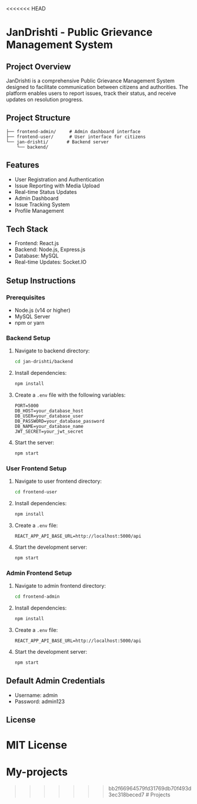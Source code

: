 <<<<<<< HEAD
# JanDrishti - Public Grievance Management System

## Project Overview
JanDrishti is a comprehensive Public Grievance Management System designed to facilitate communication between citizens and authorities. The platform enables users to report issues, track their status, and receive updates on resolution progress.

## Project Structure
```
├── frontend-admin/     # Admin dashboard interface
├── frontend-user/      # User interface for citizens
└── jan-drishti/       # Backend server
    └── backend/       
```

## Features
- User Registration and Authentication
- Issue Reporting with Media Upload
- Real-time Status Updates
- Admin Dashboard
- Issue Tracking System
- Profile Management

## Tech Stack
- Frontend: React.js
- Backend: Node.js, Express.js
- Database: MySQL
- Real-time Updates: Socket.IO

## Setup Instructions

### Prerequisites
- Node.js (v14 or higher)
- MySQL Server
- npm or yarn

### Backend Setup
1. Navigate to backend directory:
   ```bash
   cd jan-drishti/backend
   ```

2. Install dependencies:
   ```bash
   npm install
   ```

3. Create a `.env` file with the following variables:
   ```
   PORT=5000
   DB_HOST=your_database_host
   DB_USER=your_database_user
   DB_PASSWORD=your_database_password
   DB_NAME=your_database_name
   JWT_SECRET=your_jwt_secret
   ```

4. Start the server:
   ```bash
   npm start
   ```

### User Frontend Setup
1. Navigate to user frontend directory:
   ```bash
   cd frontend-user
   ```

2. Install dependencies:
   ```bash
   npm install
   ```

3. Create a `.env` file:
   ```
   REACT_APP_API_BASE_URL=http://localhost:5000/api
   ```

4. Start the development server:
   ```bash
   npm start
   ```

### Admin Frontend Setup
1. Navigate to admin frontend directory:
   ```bash
   cd frontend-admin
   ```

2. Install dependencies:
   ```bash
   npm install
   ```

3. Create a `.env` file:
   ```
   REACT_APP_API_BASE_URL=http://localhost:5000/api
   ```

4. Start the development server:
   ```bash
   npm start
   ```

## Default Admin Credentials
- Username: admin
- Password: admin123

## License
MIT License
=======
# My-projects
>>>>>>> bb2f66964579fd31769db70f493d3ec318beced7
#   P r o j e c t s  
 